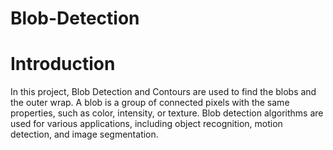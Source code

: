 # Blob-Detection

# Introduction
In this project, Blob Detection and Contours are used to find the blobs and the outer wrap. A blob is a group of connected pixels with the same properties, such as color, intensity, or texture. Blob detection algorithms are used for various applications, including object recognition, motion detection, and image segmentation.
